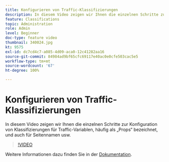 ```yaml
---
title: Konfigurieren von Traffic-Klassifizierungen
description: In diesem Video zeigen wir Ihnen die einzelnen Schritte zur Konfiguration von Klassifizierungen für Traffic-Variablen, häufig als „Props“ bezeichnet, und auch für Seitennamen usw.
feature: Classifications
topic: Administration
role: Admin
level: Beginner
doc-type: feature video
thumbnail: 340024.jpg
kt: 9575
exl-id: dc7cd4c7-a085-4d09-aca0-12c41282aa16
source-git-commit: 84984ad9bf65cfc69117e40ac0e0cfe503cac5e5
workflow-type: tm+mt
source-wordcount: '67'
ht-degree: 100%

---
```


# Konfigurieren von Traffic-Klassifizierungen

In diesem Video zeigen wir Ihnen die einzelnen Schritte zur Konfiguration von Klassifizierungen für Traffic-Variablen, häufig als „Props“ bezeichnet, und auch für Seitennamen usw.

>[!VIDEO](https://video.tv.adobe.com/v/340024/?quality=12&learn=on)

Weitere Informationen dazu finden Sie in der [Dokumentation](https://experienceleague.adobe.com/docs/analytics/admin/admin-tools/traffic-variables/traffic-classifications.html?lang=de).

